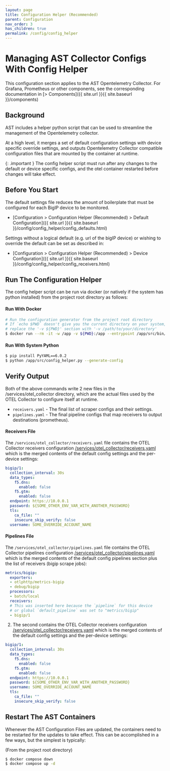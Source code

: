 ```yaml
---
layout: page
title: Configuration Helper (Recommended)
parent: Configuration
nav_order: 3
has_children: true
permalink: /config/config_helper
---
```


# Managing AST Collector Configs With Config Helper

This configuration section applies to the AST Opentelemetry Collector. For Grafana, Prometheus or other
components, see the corresponding documentation in [> Components]({{ site.url }}{{ site.baseurl }}/components)

## Background
AST includes a helper python script that can be used to streamline the management of the Opentelemetry
collector. 

At a high level, it merges a set of default configuration  settings with device specific
override settings, and outputs Opentelemetry Collector compatible configuration files that are mounted
by the container at runtime.

{: .important }
The config helper script must run after any changes to the default or device specific configs,
and the otel container restarted before changes will take effect.

## Before You Start
The default settings file reduces the amount of boilerplate that must be configured for each BigIP device
to be monitored.

* [Configuration >	Configuration Helper (Recommended) > Default Configuration]({{ site.url }}{{ site.baseurl }}/config/config_helper/config_defaults.html)

Settings without a logical default (e.g. url of the bigIP device) or wishing to override the default can
be set as described in:

* [Configuration >	Configuration Helper (Recommended) > Device Configuration]({{ site.url }}{{ site.baseurl }}/config/config_helper/config_receivers.html)

## Run The Configuration Helper
The config helper script can be run via docker (or natively if the system has python installed)
from the project root directory as follows:

#### Run With Docker
```bash
# Run the configuration generator from the project root directory
# If `echo $PWD` doesn't give you the current directory on your system,
# replace the '-v ${PWD}' section with '-v /path/to/your/directory'
$ docker run --rm -it -w /app -v ${PWD}:/app --entrypoint /app/src/bin/init_entrypoint.sh python:3.12.6-slim-bookworm --generate-config
```

#### Run With System Python
```bash
$ pip install PyYAML==6.0.2
$ python /app/src/config_helper.py --generate-config
```


## Verify Output
Both of the above commands write 2 new files in the /services/otel_collector directory, which are
the actual files used by the OTEL Collector to configure itself at runtime.

* `receivers.yaml` - The final list of scraper configs and their settings.
* `pipelines.yaml` - The final pipeline configs that map receivers to output destinations
(prometheus).


#### Receivers File
The `/services/otel_collector/receivers.yaml` file contains the OTEL Collector receivers configuration
[/services/otel_collector/receivers.yaml](https://github.com/f5devcentral/application-study-tool/blob/main/services/otel_collector/receivers.yaml)
which is the merged contents of the default config settings and the per-device settings:
```yaml
bigip/1:
  collection_interval: 30s
  data_types:
    f5.dns:
      enabled: false
    f5.gtm:
      enabled: false
  endpoint: https://10.0.0.1
  password: ${SOME_OTHER_ENV_VAR_WITH_ANOTHER_PASSWORD}
  tls:
    ca_file: ""
    insecure_skip_verify: false
  username: SOME_OVERRIDE_ACCOUNT_NAME
```

#### Pipelines File
The `/services/otel_collector/pipelines.yaml` file contains the OTEL Collector pipelines configuration
[/services/otel_collector/pipelines.yaml](https://github.com/f5devcentral/application-study-tool/blob/main/services/otel_collector/pipelines.yaml)
which is the merged contents of the default config pipelines section plus the list of receivers 
(bigip scrape jobs):
```yaml
metrics/bigip:
  exporters:
  - otlphttp/metrics-bigip
  - debug/bigip
  processors:
  - batch/local
  receivers:
  # This was inserted here because the `pipeline` for this device
  # or global `default_pipeline` was set to "metrics/bigip"
  - bigip/1
```

2. The second contains the OTEL Collector receivers configuration
[/services/otel_collector/receivers.yaml](https://github.com/f5devcentral/application-study-tool/blob/main/services/otel_collector/receivers.yaml)
which is the merged contents of the default config settings and the per-device settings:

```yaml
bigip/1:
  collection_interval: 30s
  data_types:
    f5.dns:
      enabled: false
    f5.gtm:
      enabled: false
  endpoint: https://10.0.0.1
  password: ${SOME_OTHER_ENV_VAR_WITH_ANOTHER_PASSWORD}
  username: SOME_OVERRIDE_ACCOUNT_NAME
  tls:
    ca_file: ""
    insecure_skip_verify: false
```

## Restart The AST Containers
Whenever the AST Configuration Files are updated, the containers need to be restarted for the updates
to take effect. This can be accomplished in a few ways, but the simplest is typically:

(From the project root directory)
```bash
$ docker compose down
$ docker compose up -d
```